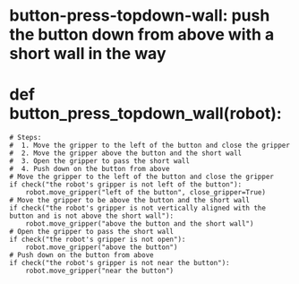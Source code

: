 # button-press-topdown-wall: push the button down from above with a short wall in the way
# def button_press_topdown_wall(robot):
    # Steps:
    #  1. Move the gripper to the left of the button and close the gripper
    #  2. Move the gripper above the button and the short wall
    #  3. Open the gripper to pass the short wall
    #  4. Push down on the button from above
    # Move the gripper to the left of the button and close the gripper
    if check("the robot's gripper is not left of the button"):
        robot.move_gripper("left of the button", close_gripper=True)
    # Move the gripper to be above the button and the short wall
    if check("the robot's gripper is not vertically aligned with the button and is not above the short wall"):
        robot.move_gripper("above the button and the short wall")
    # Open the gripper to pass the short wall
    if check("the robot's gripper is not open"):
        robot.move_gripper("above the button")
    # Push down on the button from above
    if check("the robot's gripper is not near the button"):
        robot.move_gripper("near the button")
